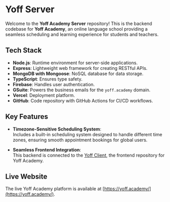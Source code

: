 # Yoff Server

Welcome to the **Yoff Academy Server** repository! This is the backend codebase for **Yoff Academy**, an online language school providing a seamless scheduling and learning experience for students and teachers.

## Tech Stack

- **Node.js**: Runtime environment for server-side applications.
- **Express**: Lightweight web framework for creating RESTful APIs.
- **MongoDB with Mongoose**: NoSQL database for data storage.
- **TypeScript**: Ensures type safety.
- **Firebase**: Handles user authentication.
- **GSuite**: Powers the business emails for the `yoff.academy` domain.
- **Vercel**: Deployment platform.
- **GitHub**: Code repository with GitHub Actions for CI/CD workflows.

## Key Features

- **Timezone-Sensitive Scheduling System**:  
   Includes a built-in scheduling system designed to handle different time zones, ensuring smooth appointment bookings for global users.

- **Seamless Frontend Integration**:  
   This backend is connected to the [Yoff Client](https://github.com/protoss70/YoffClient), the frontend repository for Yoff Academy.

## Live Website

The live Yoff Academy platform is available at [https://yoff.academy/](https://yoff.academy/).
